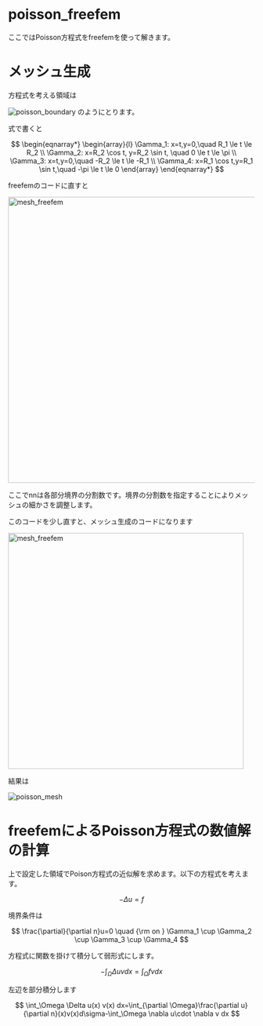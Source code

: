 # poisson_freefem

ここではPoisson方程式をfreefemを使って解きます。

# メッシュ生成

方程式を考える領域は

![poisson_boundary](https://user-images.githubusercontent.com/1296728/222933369-2fc3b7a6-62c3-474f-97f4-89d783ac4d40.png)
のようにとります。

式で書くと

$$
\begin{eqnarray*}
\begin{array}{l}
\Gamma_1: x=t,y=0,\quad R_1 \le t \le R_2 \\
\Gamma_2: x=R_2 \cos t, y=R_2 \sin t, \quad 0 \le t \le \pi \\
\Gamma_3: x=t,y=0,\quad -R_2 \le t \le -R_1 \\
\Gamma_4: x=R_1 \cos t,y=R_1 \sin t,\quad -\pi \le t \le 0
\end{array}
\end{eqnarray*}
$$

freefemのコードに直すと

<img width="583" alt="mesh_freefem" src="https://user-images.githubusercontent.com/1296728/222933424-e811270d-1d0d-4c02-a780-f883d43c41d1.png">

ここでnnは各部分境界の分割数です。境界の分割数を指定することによりメッシュの細かさを調整します。

このコードを少し直すと、メッシュ生成のコードになります

<img width="481" alt="mesh_freefem" src="https://user-images.githubusercontent.com/1296728/222933468-e03bf551-a070-4c9b-b558-defaefe93f86.png">

結果は

![poisson_mesh](https://user-images.githubusercontent.com/1296728/222933531-0d1f2ea1-4e5f-436c-aac8-8e025c19a44e.png)

# freefemによるPoisson方程式の数値解の計算

上で設定した領域でPoison方程式の近似解を求めます。以下の方程式を考えます。

$$
-\Delta u = f
$$

境界条件は

$$
\frac{\partial}{\partial n}u=0 \quad {\rm on }  \Gamma_1 \cup \Gamma_2 \cup \Gamma_3 \cup \Gamma_4
$$

方程式に関数を掛けて積分して弱形式にします。

$$
-\int_\Omega \Delta u v dx = \int_\Omega f v dx
$$

左辺を部分積分します

$$
\int_\Omega \Delta u(x) v(x) dx=\int_{\partial \Omega}\frac{\partial u}{\partial n}(x)v(x)d\sigma-\int_\Omega \nabla u\cdot \nabla v dx
$$
